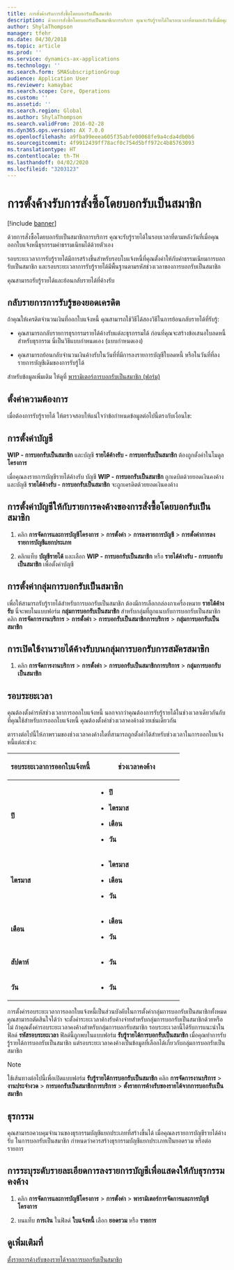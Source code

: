 ```yaml
---
title: การตั้งค้างรับการสั่งซื้อโดยบอกรับเป็นสมาชิก
description: ด้วยการสั่งซื้อโดยบอกรับเป็นสมาชิกการบริการ คุณจะรับรู้รายได้ในรอบเวลาที่ตามหลังวันที่เมื่อคุณออกใบแจ้งหนี้ธุรกรรมค่าธรรมเนียมได้ด้วยตัวเอง
author: ShylaThompson
manager: tfehr
ms.date: 04/30/2018
ms.topic: article
ms.prod: ''
ms.service: dynamics-ax-applications
ms.technology: ''
ms.search.form: SMASubscriptionGroup
audience: Application User
ms.reviewer: kamaybac
ms.search.scope: Core, Operations
ms.custom: ''
ms.assetid: ''
ms.search.region: Global
ms.author: ShylaThompson
ms.search.validFrom: 2016-02-28
ms.dyn365.ops.version: AX 7.0.0
ms.openlocfilehash: a9fba99eeea605f35abfe00068fe9a4cda4db0b6
ms.sourcegitcommit: 4f9912439ff78acf0c754d5bff972c4b85763093
ms.translationtype: HT
ms.contentlocale: th-TH
ms.lasthandoff: 04/02/2020
ms.locfileid: "3203123"
---
```

# <a name="accruing-subscriptions"></a>การตั้งค้างรับการสั่งซื้อโดยบอกรับเป็นสมาชิก 

[!include [banner](../includes/banner.md)]


ด้วยการสั่งซื้อโดยบอกรับเป็นสมาชิกการบริการ คุณจะรับรู้รายได้ในรอบเวลาที่ตามหลังวันที่เมื่อคุณออกใบแจ้งหนี้ธุรกรรมค่าธรรมเนียมได้ด้วยตัวเอง

รอบระยะเวลาการรับรู้รายได้มีการสร้างขึ้นสำหรับรอบใบแจ้งหนี้ที่คุณตั้งค่าให้กับค่าธรรมเนียมการบอกรับเป็นสมาชิก และรอบระยะเวลาการรับรู้รายได้มีพื้นฐานตามรหัสช่วงเวลาของการบอกรับเป็นสมาชิก

คุณสามารถรับรู้รายได้และย้อนกลับรายได้ที่ค้างรับ

## <a name="reverse-accruals-of-credit-amounts"></a>กลับรายการการรับรู้ของยอดเครดิต

ถ้าคุณให้เครดิตจำนวนเงินที่ออกใบแจ้งหนี้ คุณสามารถใช้วิธีได้สองวิธีในการย้อนกลับรายได้ที่รับรู้:

  - คุณสามารถกลับรายการธุรกรรมรายได้ค้างรับแต่ละธุรกรรมได้ ก่อนที่คุณจะสร้างข้อเสนอใบลดหนี้สำหรับธุรกรรม นี่เป็นวิธีแบบกำหนดเอง (แบบกำหนดเอง)

  - คุณสามารถย้อนกลับจำนวนเงินค้างรับในวันที่ที่มีการลงรายการบัญชีใบลดหนี้ หรือในวันที่ที่ลงรายการบัญชีเดิมของการรับรู้ได้

สำหรับข้อมูลเพิ่มเติม ให้ดูที่ [พารามิเตอร์การบอกรับเป็นสมาชิก (ฟอร์ม)](https://technet.microsoft.com/library/aa619615.aspx)

## <a name="setup-requirements"></a>ตั้งค่าความต้องการ

เมื่อต้องการรับรู้รายได้ ให้ตรวจสอบให้แน่ใจว่าข้อกำหนดข้อมูลต่อไปนี้ตรงกับเงื่อนไข:

## <a name="account-setup"></a>การตั้งค่าบัญชี

**WIP - การบอกรับเป็นสมาชิก** และบัญชี **รายได้ค้างรับ - การบอกรับเป็นสมาชิก** ต้องถูกตั้งค่าในโมดูล **โครงการ**

เมื่อคุณลงรายการบัญชีรายได้ค้างรับ บัญชี **WIP - การบอกรับเป็นสมาชิก** ถูกเดบิตด้วยยอดเงินคงค้าง และบัญชี **รายได้ค้างรับ - การบอกรับเป็นสมาชิก** จะถูกเครดิตด้วยยอดเงินคงค้าง

## <a name="set-up-accounts-for-accrual-of-subscription-revenue"></a>การตั้งค่าบัญชีให้กับรายการคงค้างของการสั่งซื้อโดยบอกรับเป็นสมาชิก

1.  คลิก **การจัดการและการบัญชีโครงการ** \> **การตั้งค่า** \> **การลงรายการบัญชี** \> **การตั้งค่าการลงรายการบัญชีแยกประเภท**

2.  คลิกแท็บ **บัญชีรายได้** และเลือก **WIP - การบอกรับเป็นสมาชิก** หรือ **รายได้ค้างรับ - การบอกรับเป็นสมาชิก** เพื่อตั้งค่าบัญชี

## <a name="subscription-group-setup"></a>การตั้งค่ากลุ่มการบอกรับเป็นสมาชิก

เพื่อให้สามารถรับรู้รายได้สำหรับการบอกรับเป็นสมาชิก ต้องมีการเลือกกล่องกาเครื่องหมาย **รายได้ค้างรับ** นี่จะพบในแบบฟอร์ม **กลุ่มการบอกรับเป็นสมาชิก** สำหรับกลุ่มที่ถูกแนบกับการบอกรับเป็นสมาชิก คลิก **การจัดการงานบริการ** \> **การตั้งค่า** \> **การบอกรับเป็นสมาชิกการบริการ** \> **กลุ่มการบอกรับเป็นสมาชิก**

## <a name="enable-revenue-accrual-on-a-subscription-group"></a>การเปิดใช้งานรายได้ค้างรับบนกลุ่มการบอกรับการสมัครสมาชิก

1.  คลิก **การจัดการงานบริการ** \> **การตั้งค่า** \> **การบอกรับเป็นสมาชิกการบริการ** \> **กลุ่มการบอกรับเป็นสมาชิก**

## <a name="periods"></a>รอบระยะเวลา

คุณต้องตั้งค่ารหัสช่วงเวลาการออกใบแจ้งหนี้  นอกจากว่าคุณต้องการรับรู้รายได้ในช่วงเวลาเดียวกันกับที่คุณใช้สำหรับการออกใบแจ้งหนี้ คุณต้องตั้งค่าช่วงเวลาคงค้างด้วยเช่นเดียวกัน

ตารางต่อไปนี้ให้ภาพรวมของช่วงเวลาคงค้างใดที่สามารถถูกตั้งค่าได้สำหรับช่วงเวลาในการออกใบแจ้งหนี้แต่ละช่วง:

<table>
<colgroup>
<col style="width: 50%" />
<col style="width: 50%" />
</colgroup>
<thead>
<tr class="header">
<th><p>รอบระยะเวลาการออกใบแจ้งหนี้</p></th>
<th><p>ช่วงเวลาคงค้าง</p></th>
</tr>
</thead>
<tbody>
<tr class="odd">
<td><p><strong>ปี</strong></p></td>
<td><ul>
<li><p><strong>ปี</strong></p></li>
<li><p><strong>ไตรมาส</strong></p></li>
<li><p><strong>เดือน</strong></p></li>
<li><p><strong>วัน</strong></p></li>
</ul></td>
</tr>
<tr class="even">
<td><p><strong>ไตรมาส</strong></p></td>
<td><ul>
<li><p><strong>ไตรมาส</strong></p></li>
<li><p><strong>เดือน</strong></p></li>
<li><p><strong>วัน</strong></p></li>
</ul></td>
</tr>
<tr class="odd">
<td><p><strong>เดือน</strong></p></td>
<td><ul>
<li><p><strong>เดือน</strong></p></li>
<li><p><strong>วัน</strong></p></li>
</ul></td>
</tr>
<tr class="even">
<td><p><strong>สัปดาห์</strong></p></td>
<td><ul>
<li><p><strong>วัน</strong></p></li>
</ul></td>
</tr>
<tr class="odd">
<td><p><strong>วัน</strong></p></td>
<td><ul>
<li><p><strong>วัน</strong></p></li>
</ul></td>
</tr>
</tbody>
</table>

การตั้งค่ารอบระยะเวลาการออกใบแจ้งหนี้เป็นส่วนบังคับในการตั้งค่ากลุ่มการบอกรับเป็นสมาชิกทั้งหมด คุณสามารถตัดสินใจได้ว่า จะตั้งค่าระยะเวลาค้างรับค้างจ่ายสำหรับกลุ่มการบอกรับเป็นสมาชิกด้วยหรือไม่ ถ้าคุณตั้งค่ารอบระยะเวลาคงค้างสำหรับกลุ่มการบอกรับสมาชิก รอบระยะเวลานี้ได้รับการแนะนำในฟิลด์ **รหัสรอบระยะเวลา** ฟิลด์นี้ถูกพบในแบบฟอร์ม **รับรู้รายได้การบอกรับเป็นสมาชิก** เมื่อคุณทำการรับรู้รายได้การบอกรับเป็นสมาชิก แต่รอบระยะเวลาคงค้างเป็นข้อมูลที่เลือกได้เกี่ยวกับกลุ่มการบอกรับเป็นสมาชิก


> [!NOTE]
> <P>ใช้เส้นทางต่อไปนี้เพื่อเปิดแบบฟอร์ม <STRONG>รับรู้รายได้การบอกรับเป็นสมาชิก</STRONG> คลิก <STRONG>การจัดการงานบริการ</STRONG> &gt; <STRONG>งานประจำงวด</STRONG> &gt; <STRONG>การบอกรับเป็นสมาชิกการบริการ</STRONG> &gt; <STRONG>ตั้งรายการค้างรับของรายได้จากการบอกรับเป็นสมาชิก</STRONG></P>


## <a name="transactions"></a>ธุรกรรม

คุณสามารถควบคุมจำนวนของธุรกรรมบัญชีแยกประเภทที่สร้างขึ้นได้ เมื่อคุณลงรายการบัญชีรายได้ค้างรับ ในการบอกรับเป็นสมาชิก กำหนดว่าควรสร้างธุรกรรมบัญชีแยกประเภทเป็นยอดรวม หรือต่อรายการ

## <a name="specify-the-level-of-posting-details-to-display-for-accrued-transactions"></a>การระบุระดับรายละเอียดการลงรายการบัญชีเพื่อแสดงให้กับธุรกรรมคงค้าง

1.  คลิก **การจัดการและการบัญชีโครงการ** \> **การตั้งค่า** \> **พารามิเตอร์การจัดการและการบัญชีโครงการ**

2.  บนแท็บ **การเงิน** ในฟิลด์ **ใบแจ้งหนี้** เลือก **ยอดรวม** หรือ **รายการ**


## <a name="see-also"></a>ดูเพิ่มเติมที่

[ตั้งรายการค้างรับของรายได้จากการบอกรับเป็นสมาชิก](accrue-subscription-revenue.md)

  


